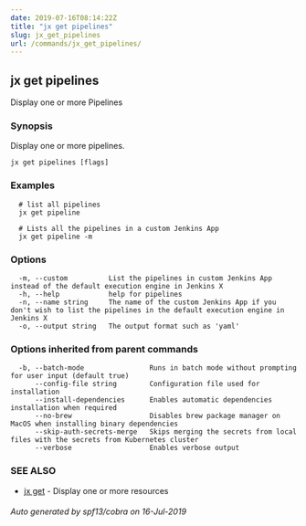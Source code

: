 ```yaml
---
date: 2019-07-16T08:14:22Z
title: "jx get pipelines"
slug: jx_get_pipelines
url: /commands/jx_get_pipelines/
---
```

## jx get pipelines

Display one or more Pipelines

### Synopsis

Display one or more pipelines.

```
jx get pipelines [flags]
```

### Examples

```
  # list all pipelines
  jx get pipeline
  
  # Lists all the pipelines in a custom Jenkins App
  jx get pipeline -m
```

### Options

```
  -m, --custom          List the pipelines in custom Jenkins App instead of the default execution engine in Jenkins X
  -h, --help            help for pipelines
  -n, --name string     The name of the custom Jenkins App if you don't wish to list the pipelines in the default execution engine in Jenkins X
  -o, --output string   The output format such as 'yaml'
```

### Options inherited from parent commands

```
  -b, --batch-mode                Runs in batch mode without prompting for user input (default true)
      --config-file string        Configuration file used for installation
      --install-dependencies      Enables automatic dependencies installation when required
      --no-brew                   Disables brew package manager on MacOS when installing binary dependencies
      --skip-auth-secrets-merge   Skips merging the secrets from local files with the secrets from Kubernetes cluster
      --verbose                   Enables verbose output
```

### SEE ALSO

* [jx get](/commands/jx_get/)	 - Display one or more resources

###### Auto generated by spf13/cobra on 16-Jul-2019
